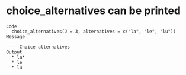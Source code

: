 # choice_alternatives can be printed

    Code
      choice_alternatives(J = 3, alternatives = c("la", "le", "lu"))
    Message
      
      -- Choice alternatives 
    Output
      * la*
      * le
      * lu

